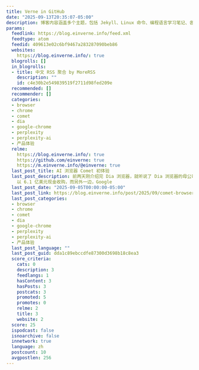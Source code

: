 ```yaml
---
title: Verne in GitHub
date: "2025-09-13T20:35:07-05:00"
description: 博客内容涵盖多个主题，包括 Jekyll、Linux 命令、编程语言学习笔记、各种产品体验、经验总结等。还深入探讨 Git、Java、Vim、Linux、Android
params:
  feedlink: https://blog.einverne.info/feed.xml
  feedtype: atom
  feedid: 409613e02c6bf9467a283287090beb86
  websites:
    https://blog.einverne.info/: true
  blogrolls: []
  in_blogrolls:
  - title: 中文 RSS 聚合 by MoreRSS
    description: ""
    id: c4e30b2e549839519f2711d98fed209e
  recommended: []
  recommender: []
  categories:
  - browser
  - chrome
  - comet
  - dia
  - google-chrome
  - perplexity
  - perplexity-ai
  - 产品体验
  relme:
    https://blog.einverne.info/: true
    https://github.com/einverne: true
    https://m.einverne.info/@einverne: true
  last_post_title: AI 浏览器 Comet 初体验
  last_post_description: 前两天刚介绍完 Dia 浏览器，就听说了 Dia 浏览器的母公司 The Browser Company 被 Atlanssian
    以 6.1 亿美元现金收购，而另外一边，Google
  last_post_date: "2025-09-05T00:00:00-05:00"
  last_post_link: https://blog.einverne.info/post/2025/09/comet-browser.html
  last_post_categories:
  - browser
  - chrome
  - comet
  - dia
  - google-chrome
  - perplexity
  - perplexity-ai
  - 产品体验
  last_post_language: ""
  last_post_guid: dda1c89ebccdfe87300d3698b18c8ea3
  score_criteria:
    cats: 0
    description: 3
    feedlangs: 1
    hasContent: 3
    hasPosts: 3
    postcats: 3
    promoted: 5
    promotes: 0
    relme: 2
    title: 3
    website: 2
  score: 25
  ispodcast: false
  isnoarchive: false
  innetwork: true
  language: zh
  postcount: 10
  avgpostlen: 256
---
```

